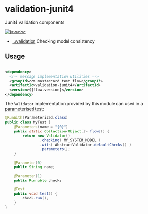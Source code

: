 
<!-- title start -->

# validation-junit4

Junit4 validation components

[![javadoc](https://javadoc.io/badge2/com.mastercard.test.flow/validation-junit4/javadoc.svg)](https://javadoc.io/doc/com.mastercard.test.flow/validation-junit4)

 * [../validation](..) Checking model consistency

<!-- title end -->

## Usage

```xml

<dependency>
  <!-- message implementation utilities -->
  <groupId>com.mastercard.test.flow</groupId>
  <artifactId>validation-junit4</artifactId>
  <version>${flow.version}</version>
</dependency>
```

The `Validator` implementation provided by this module can used in a [parameterised test](https://junit.org/junit4/javadoc/4.12/org/junit/runners/Parameterized.html):

```java
@RunWith(Parameterized.class)
public class MyTest {
	@Parameters(name = "{0}")
	public static Collection<Object[]> flows() {
		return new Validator()
				.checking( MY_SYSTEM_MODEL )
				.with( AbstractValidator.defaultChecks() )
				.parameters();
	}

	@Parameter(0)
	public String name;

	@Parameter(1)
	public Runnable check;

	@Test
	public void test() {
		check.run();
	}
}
```
